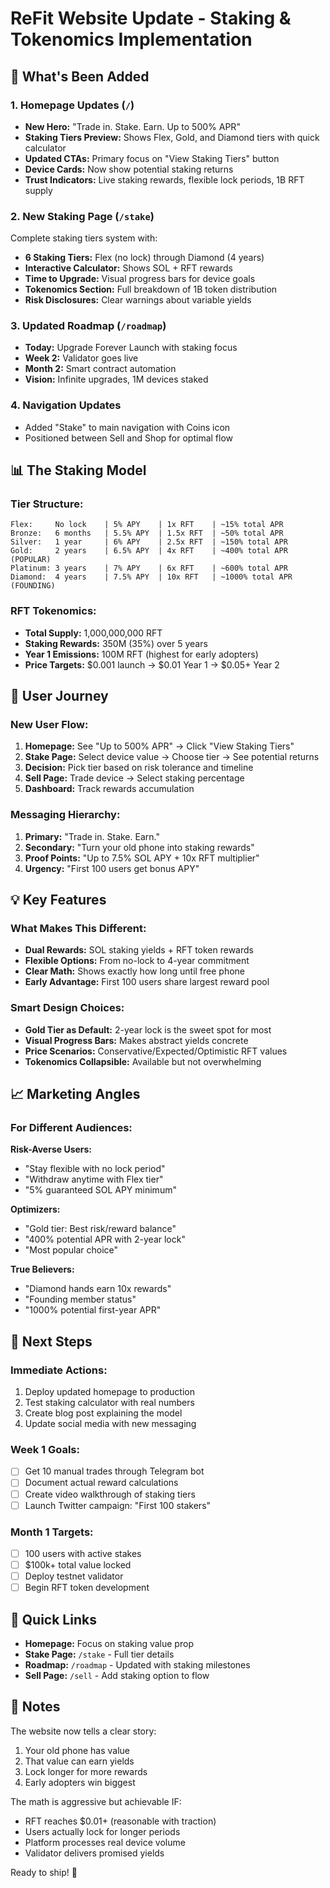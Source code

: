 # ReFit Website Update - Staking & Tokenomics Implementation

## 🎯 What's Been Added

### 1. **Homepage Updates** (`/`)
- **New Hero:** "Trade in. Stake. Earn. Up to 500% APR"
- **Staking Tiers Preview:** Shows Flex, Gold, and Diamond tiers with quick calculator
- **Updated CTAs:** Primary focus on "View Staking Tiers" button
- **Device Cards:** Now show potential staking returns
- **Trust Indicators:** Live staking rewards, flexible lock periods, 1B RFT supply

### 2. **New Staking Page** (`/stake`)
Complete staking tiers system with:
- **6 Staking Tiers:** Flex (no lock) through Diamond (4 years)
- **Interactive Calculator:** Shows SOL + RFT rewards
- **Time to Upgrade:** Visual progress bars for device goals
- **Tokenomics Section:** Full breakdown of 1B token distribution
- **Risk Disclosures:** Clear warnings about variable yields

### 3. **Updated Roadmap** (`/roadmap`)
- **Today:** Upgrade Forever Launch with staking focus
- **Week 2:** Validator goes live
- **Month 2:** Smart contract automation
- **Vision:** Infinite upgrades, 1M devices staked

### 4. **Navigation Updates**
- Added "Stake" to main navigation with Coins icon
- Positioned between Sell and Shop for optimal flow

## 📊 The Staking Model

### Tier Structure:
```
Flex:     No lock    | 5% APY    | 1x RFT    | ~15% total APR
Bronze:   6 months   | 5.5% APY  | 1.5x RFT  | ~50% total APR
Silver:   1 year     | 6% APY    | 2.5x RFT  | ~150% total APR
Gold:     2 years    | 6.5% APY  | 4x RFT    | ~400% total APR (POPULAR)
Platinum: 3 years    | 7% APY    | 6x RFT    | ~600% total APR
Diamond:  4 years    | 7.5% APY  | 10x RFT   | ~1000% total APR (FOUNDING)
```

### RFT Tokenomics:
- **Total Supply:** 1,000,000,000 RFT
- **Staking Rewards:** 350M (35%) over 5 years
- **Year 1 Emissions:** 100M RFT (highest for early adopters)
- **Price Targets:** $0.001 launch → $0.01 Year 1 → $0.05+ Year 2

## 🚀 User Journey

### New User Flow:
1. **Homepage:** See "Up to 500% APR" → Click "View Staking Tiers"
2. **Stake Page:** Select device value → Choose tier → See potential returns
3. **Decision:** Pick tier based on risk tolerance and timeline
4. **Sell Page:** Trade device → Select staking percentage
5. **Dashboard:** Track rewards accumulation

### Messaging Hierarchy:
1. **Primary:** "Trade in. Stake. Earn."
2. **Secondary:** "Turn your old phone into staking rewards"
3. **Proof Points:** "Up to 7.5% SOL APY + 10x RFT multiplier"
4. **Urgency:** "First 100 users get bonus APY"

## 💡 Key Features

### What Makes This Different:
- **Dual Rewards:** SOL staking yields + RFT token rewards
- **Flexible Options:** From no-lock to 4-year commitment
- **Clear Math:** Shows exactly how long until free phone
- **Early Advantage:** First 100 users share largest reward pool

### Smart Design Choices:
- **Gold Tier as Default:** 2-year lock is the sweet spot for most
- **Visual Progress Bars:** Makes abstract yields concrete
- **Price Scenarios:** Conservative/Expected/Optimistic RFT values
- **Tokenomics Collapsible:** Available but not overwhelming

## 📈 Marketing Angles

### For Different Audiences:

**Risk-Averse Users:**
- "Stay flexible with no lock period"
- "Withdraw anytime with Flex tier"
- "5% guaranteed SOL APY minimum"

**Optimizers:**
- "Gold tier: Best risk/reward balance"
- "400% potential APR with 2-year lock"
- "Most popular choice"

**True Believers:**
- "Diamond hands earn 10x rewards"
- "Founding member status"
- "1000% potential first-year APR"

## 🎯 Next Steps

### Immediate Actions:
1. Deploy updated homepage to production
2. Test staking calculator with real numbers
3. Create blog post explaining the model
4. Update social media with new messaging

### Week 1 Goals:
- [ ] Get 10 manual trades through Telegram bot
- [ ] Document actual reward calculations
- [ ] Create video walkthrough of staking tiers
- [ ] Launch Twitter campaign: "First 100 stakers"

### Month 1 Targets:
- [ ] 100 users with active stakes
- [ ] $100k+ total value locked
- [ ] Deploy testnet validator
- [ ] Begin RFT token development

## 🔗 Quick Links

- **Homepage:** Focus on staking value prop
- **Stake Page:** `/stake` - Full tier details
- **Roadmap:** `/roadmap` - Updated with staking milestones
- **Sell Page:** `/sell` - Add staking option to flow

## 📝 Notes

The website now tells a clear story:
1. Your old phone has value
2. That value can earn yields
3. Lock longer for more rewards
4. Early adopters win biggest

The math is aggressive but achievable IF:
- RFT reaches $0.01+ (reasonable with traction)
- Users actually lock for longer periods
- Platform processes real device volume
- Validator delivers promised yields

Ready to ship! 🚀